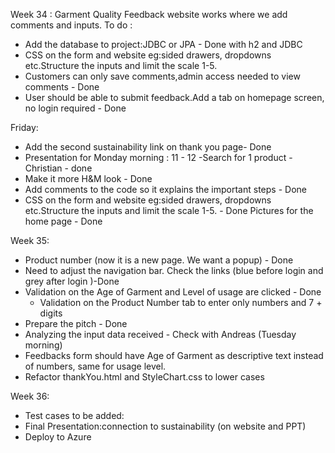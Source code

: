 Week 34 : Garment Quality Feedback website works where we add comments and inputs.
To do :

- Add the database to project:JDBC or JPA - Done with h2 and JDBC
- CSS on the form and website eg:sided drawers, dropdowns etc.Structure the inputs and limit the scale 1-5.
- Customers can only save comments,admin access needed to view comments - Done
- User should be able to submit feedback.Add a tab on homepage screen, no login required - Done

Friday:
- Add the second sustainability link on thank you page- Done
- Presentation for Monday morning : 11 - 12 
  -Search for 1 product - Christian -  done
- Make it more H&M look - Done
- Add comments to the code so it explains the important steps - Done
- CSS on the form and website eg:sided drawers, dropdowns etc.Structure the inputs and limit the scale 1-5. - Done
  Pictures for the home page - Done

Week 35:
- Product number (now it is a new page. We want a popup) - Done
- Need to adjust the navigation bar. Check the links (blue before login and grey after login )-Done
- Validation on the Age of Garment and Level of usage are clicked - Done
  - Validation on the Product Number tab to enter only numbers and 7 + digits
- Prepare the pitch - Done
- Analyzing the input data received - Check with Andreas (Tuesday morning)
- Feedbacks form should have Age of Garment as descriptive text instead of numbers, same for usage level.
- Refactor thankYou.html and StyleChart.css to lower cases

  
Week 36:
- Test cases to be added:
- Final Presentation:connection to sustainability (on website and PPT)
- Deploy to Azure 